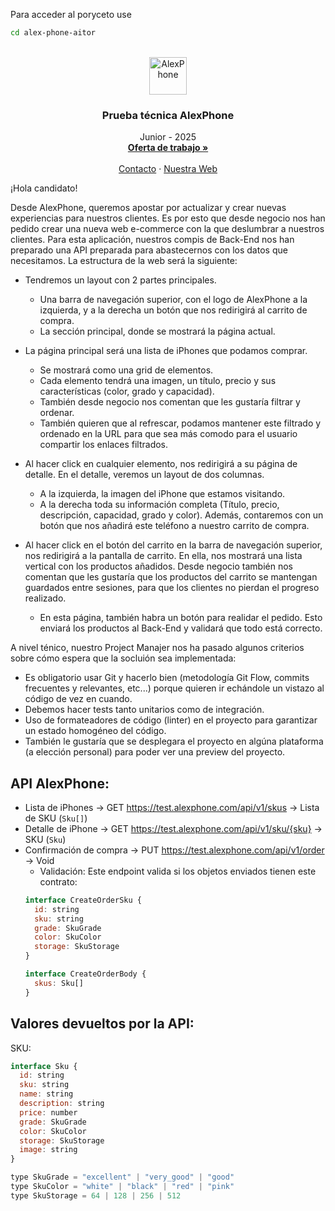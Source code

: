 <a id="readme-top"></a>

Para acceder al poryceto use 
```sh
cd alex-phone-aitor
```

<!-- PROJECT LOGO -->
<br />
<div align="center">
  <a href="https://github.com/othneildrew/Best-README-Template">
    <img src="https://github.com/user-attachments/assets/bfabf983-bc04-4528-bc9a-472fa44e9cc9" alt="AlexPhone" height="60">
  </a>

  <h3 align="center">Prueba técnica AlexPhone</h3>

  <p align="center">
    Junior - 2025
    <br />
    <a href="https://www.linkedin.com/company/alexphone/jobs/"><strong>Oferta de trabajo »</strong></a>
    <br />
    <br />
    <a href="mailto:developers@alexphone.com">Contacto</a>
    &middot;
    <a href="https://www.alexphone.es">Nuestra Web</a>
  </p>
</div>

¡Hola candidato! 

Desde AlexPhone, queremos apostar por actualizar y crear nuevas experiencias para nuestros clientes. Es por esto que desde negocio nos han pedido crear una nueva web e-commerce con la que deslumbrar a nuestros clientes. Para esta aplicación, nuestros compis de Back-End nos han preparado una API preparada para abastecernos con los datos que necesitamos. La estructura de la web será la siguiente:

  - Tendremos un layout con 2 partes principales.
    - Una barra de navegación superior, con el logo de AlexPhone a la izquierda, y a la derecha un botón que nos redirigirá al carrito de compra.
    - La sección principal, donde se mostrará la página actual.
   
  - La página principal será una lista de iPhones que podamos comprar.
    - Se mostrará como una grid de elementos.
    - Cada elemento tendrá una imagen, un título, precio y sus características (color, grado y capacidad).
    - También desde negocio nos comentan que les gustaría filtrar y ordenar.
    - También quieren que al refrescar, podamos mantener este filtrado y ordenado en la URL para que sea más comodo para el usuario compartir los enlaces filtrados.
  - Al hacer click en cualquier elemento, nos redirigirá a su página de detalle. En el detalle, veremos un layout de dos columnas.
    - A la izquierda, la imagen del iPhone que estamos visitando.
    - A la derecha toda su información completa (Título, precio, descripción, capacidad, grado y color). Además, contaremos con un botón que nos añadirá este teléfono a nuestro carrito de compra.

  - Al hacer click en el botón del carrito en la barra de navegación superior, nos redirigirá a la pantalla de carrito. En ella, nos mostrará una lista vertical con los productos añadidos. Desde negocio también nos comentan que les gustaría que los productos del carrito se mantengan guardados entre sesiones, para que los clientes no pierdan el progreso realizado.
    - En esta página, también habra un botón para realidar el pedido. Esto enviará los productos al Back-End y validará que todo está correcto.

A nivel ténico, nuestro Project Manajer nos ha pasado algunos criterios sobre cómo espera que la socluión sea implementada:
- Es obligatorio usar Git y hacerlo bien (metodología Git Flow, commits frecuentes y relevantes, etc...) porque quieren ir echándole un vistazo al código de vez en cuando.
- Debemos hacer tests tanto unitarios como de integración.
- Uso de formateadores de código (linter) en el proyecto para garantizar un estado homogéneo del código.
- También le gustaría que se desplegara el proyecto en algúna plataforma (a elección personal) para poder ver una preview del proyecto.

## API AlexPhone:
  - Lista de iPhones -> GET https://test.alexphone.com/api/v1/skus -> Lista de SKU (`Sku[]`)
  - Detalle de iPhone -> GET https://test.alexphone.com/api/v1/sku/{sku} -> SKU (`Sku`)
  - Confirmación de compra -> PUT https://test.alexphone.com/api/v1/order -> Void
    - Validación: Este endpoint valida si los objetos enviados tienen este contrato:
    ```javascript
    interface CreateOrderSku {
      id: string
      sku: string
      grade: SkuGrade
      color: SkuColor
      storage: SkuStorage
    }

    interface CreateOrderBody {
      skus: Sku[]
    }
    ```

## Valores devueltos por la API:
SKU: 
```javascript
interface Sku {
  id: string
  sku: string
  name: string
  description: string
  price: number
  grade: SkuGrade
  color: SkuColor
  storage: SkuStorage
  image: string
}

type SkuGrade = "excellent" | "very_good" | "good"
type SkuColor = "white" | "black" | "red" | "pink"
type SkuStorage = 64 | 128 | 256 | 512
```  
